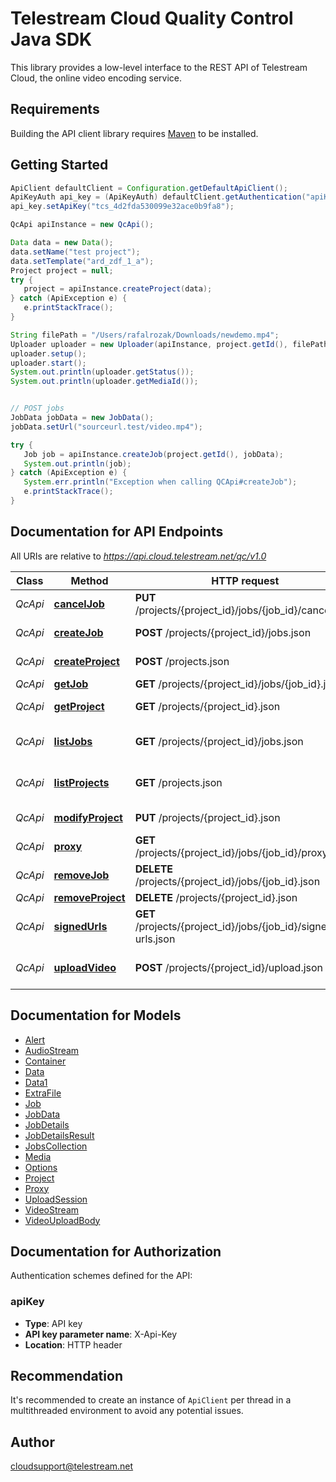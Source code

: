 # Telestream Cloud Quality Control Java SDK

This library provides a low-level interface to the REST API of Telestream Cloud, the online video encoding service.

## Requirements

Building the API client library requires [Maven](https://maven.apache.org/) to be installed.

## Getting Started
```java
ApiClient defaultClient = Configuration.getDefaultApiClient();
ApiKeyAuth api_key = (ApiKeyAuth) defaultClient.getAuthentication("apiKey");
api_key.setApiKey("tcs_4d2fda530099e32ace0b9fa8");

QcApi apiInstance = new QcApi();

Data data = new Data();
data.setName("test project");
data.setTemplate("ard_zdf_1_a");
Project project = null;
try {
   project = apiInstance.createProject(data);
} catch (ApiException e) {
   e.printStackTrace();
}

String filePath = "/Users/rafalrozak/Downloads/newdemo.mp4";
Uploader uploader = new Uploader(apiInstance, project.getId(), filePath);
uploader.setup();
uploader.start();
System.out.println(uploader.getStatus());
System.out.println(uploader.getMediaId());


// POST jobs
JobData jobData = new JobData();
jobData.setUrl("sourceurl.test/video.mp4");

try {
   Job job = apiInstance.createJob(project.getId(), jobData);
   System.out.println(job);
} catch (ApiException e) {
   System.err.println("Exception when calling QCApi#createJob");
   e.printStackTrace();
}
```

## Documentation for API Endpoints

All URIs are relative to *https://api.cloud.telestream.net/qc/v1.0*

Class | Method | HTTP request | Description
------------ | ------------- | ------------- | -------------
*QcApi* | [**cancelJob**](docs/QcApi.md#cancelJob) | **PUT** /projects/{project_id}/jobs/{job_id}/cancel.json | 
*QcApi* | [**createJob**](docs/QcApi.md#createJob) | **POST** /projects/{project_id}/jobs.json | Create a new job
*QcApi* | [**createProject**](docs/QcApi.md#createProject) | **POST** /projects.json | Create a new project
*QcApi* | [**getJob**](docs/QcApi.md#getJob) | **GET** /projects/{project_id}/jobs/{job_id}.json | Get QC job
*QcApi* | [**getProject**](docs/QcApi.md#getProject) | **GET** /projects/{project_id}.json | Get project by Id
*QcApi* | [**listJobs**](docs/QcApi.md#listJobs) | **GET** /projects/{project_id}/jobs.json | Get jobs form projects
*QcApi* | [**listProjects**](docs/QcApi.md#listProjects) | **GET** /projects.json | List all projects for an account
*QcApi* | [**modifyProject**](docs/QcApi.md#modifyProject) | **PUT** /projects/{project_id}.json | Modify project
*QcApi* | [**proxy**](docs/QcApi.md#proxy) | **GET** /projects/{project_id}/jobs/{job_id}/proxy.json | 
*QcApi* | [**removeJob**](docs/QcApi.md#removeJob) | **DELETE** /projects/{project_id}/jobs/{job_id}.json | 
*QcApi* | [**removeProject**](docs/QcApi.md#removeProject) | **DELETE** /projects/{project_id}.json | 
*QcApi* | [**signedUrls**](docs/QcApi.md#signedUrls) | **GET** /projects/{project_id}/jobs/{job_id}/signed-urls.json | 
*QcApi* | [**uploadVideo**](docs/QcApi.md#uploadVideo) | **POST** /projects/{project_id}/upload.json | Creates an upload session


## Documentation for Models

 - [Alert](docs/Alert.md)
 - [AudioStream](docs/AudioStream.md)
 - [Container](docs/Container.md)
 - [Data](docs/Data.md)
 - [Data1](docs/Data1.md)
 - [ExtraFile](docs/ExtraFile.md)
 - [Job](docs/Job.md)
 - [JobData](docs/JobData.md)
 - [JobDetails](docs/JobDetails.md)
 - [JobDetailsResult](docs/JobDetailsResult.md)
 - [JobsCollection](docs/JobsCollection.md)
 - [Media](docs/Media.md)
 - [Options](docs/Options.md)
 - [Project](docs/Project.md)
 - [Proxy](docs/Proxy.md)
 - [UploadSession](docs/UploadSession.md)
 - [VideoStream](docs/VideoStream.md)
 - [VideoUploadBody](docs/VideoUploadBody.md)


## Documentation for Authorization

Authentication schemes defined for the API:
### apiKey

- **Type**: API key
- **API key parameter name**: X-Api-Key
- **Location**: HTTP header


## Recommendation

It's recommended to create an instance of `ApiClient` per thread in a multithreaded environment to avoid any potential issues.

## Author

cloudsupport@telestream.net

